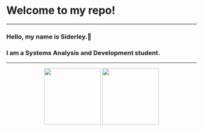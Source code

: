 <h1>Welcome to my repo!</h1>

-------

### Hello, my name is Siderley.🤠
### I am a Systems Analysis and Development student.

-------

<div align="center">
<img height="150em" src="https://github-readme-stats.vercel.app/api?username=Siidozo&show_icons=true&theme=synthwave" /> 
<img height="150em" src="https://github-readme-stats.vercel.app/api/top-langs/?username=Siidozo&layout=compact&theme=synthwave" />
</div>
